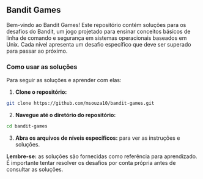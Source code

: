 ## Bandit Games

Bem-vindo ao Bandit Games! Este repositório contém soluções para os desafios do Bandit, um jogo projetado para ensinar conceitos básicos de linha de comando e segurança em sistemas operacionais baseados em Unix. Cada nível apresenta um desafio específico que deve ser superado para passar ao próximo.

### Como usar as soluções

Para seguir as soluções e aprender com elas:

1. **Clone o repositório:**

```bash
git clone https://github.com/msouza10/bandit-games.git
```

2. **Navegue até o diretório do repositório:**

```bash
cd bandit-games
```

3. **Abra os arquivos de níveis específicos:** para ver as instruções e soluções.

**Lembre-se:** as soluções são fornecidas como referência para aprendizado. É importante tentar resolver os desafios por conta própria antes de consultar as soluções. 
